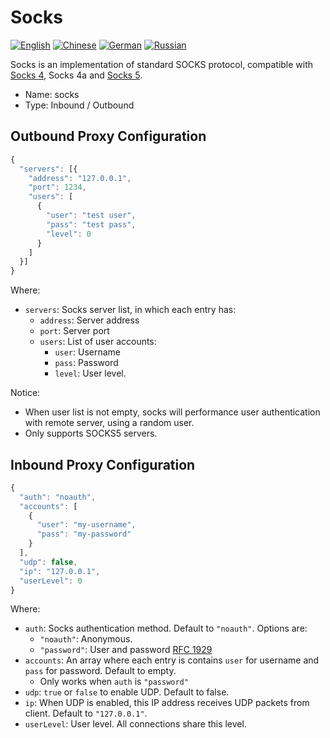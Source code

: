 # Socks

[![English][1]][2] [![Chinese][3]][4] [![German][5]][6] [![Russian][7]][8]

[1]: ../../resources/english.svg
[2]: https://www.v2ray.com/en/configuration/protocols/socks.html
[3]: ../../resources/chinese.svg
[4]: https://www.v2ray.com/chapter_02/protocols/socks.html
[5]: ../../resources/german.svg
[6]: https://www.v2ray.com/de/configuration/protocols/socks.html
[7]: ../../resources/russian.svg
[8]: https://www.v2ray.com/ru/configuration/protocols/socks.html

Socks is an implementation of standard SOCKS protocol, compatible with [Socks 4](http://ftp.icm.edu.pl/packages/socks/socks4/SOCKS4.protocol), Socks 4a and [Socks 5](http://ftp.icm.edu.pl/packages/socks/socks4/SOCKS4.protocol).

* Name: socks
* Type: Inbound / Outbound

## Outbound Proxy Configuration

```javascript
{
  "servers": [{
    "address": "127.0.0.1",
    "port": 1234,
    "users": [
      {
        "user": "test user",
        "pass": "test pass",
        "level": 0
      }
    ]
  }]
}
```

Where:

* `servers`: Socks server list, in which each entry has:
  * `address`: Server address
  * `port`: Server port
  * `users`: List of user accounts:
    * `user`: Username
    * `pass`: Password
    * `level`: User level.

Notice:

* When user list is not empty, socks will performance user authentication with remote server, using a random user.
* Only supports SOCKS5 servers.

## Inbound Proxy Configuration

```javascript
{
  "auth": "noauth",
  "accounts": [
    {
      "user": "my-username",
      "pass": "my-password"
    }
  ],
  "udp": false,
  "ip": "127.0.0.1",
  "userLevel": 0
}
```

Where:

* `auth`: Socks authentication method. Default to `"noauth"`. Options are:
  * `"noauth"`: Anonymous.
  * `"password"`: User and password [RFC 1929](https://tools.ietf.org/html/rfc1929)
* `accounts`: An array where each entry is contains `user` for username and `pass` for password. Default to empty.
  * Only works when `auth` is `"password"`
* `udp`: `true` or `false` to enable UDP. Default to false.
* `ip`: When UDP is enabled, this IP address receives UDP packets from client. Default to `"127.0.0.1"`.
* `userLevel`: User level. All connections share this level.
